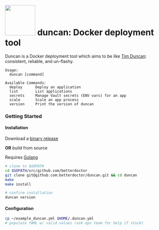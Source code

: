 <img src="https://s3.amazonaws.com/betterdoctor-images/1/SAS.svg" width="100"> duncan: Docker deployment tool
=============================================================================================================

Duncan is a Docker deployment tool which aims to be like [Tim Duncan](https://en.wikipedia.org/wiki/Tim_Duncan):
consistent, reliable, and un-flashy.

```
Usage:
  duncan [command]

Available Commands:
  deploy      Deploy an application
  list        List applications
  secrets     Manage Vault secrets (ENV vars) for an app
  scale       Scale an app process
  version     Print the version of duncan
```

### Getting Started

#### Installation

Download a [binary release](https://github.com/betterdoctor/duncan/releases)

**OR** build from source

Requires [Golang](https://golang.org/)

```bash
# clone to $GOPATH
cd $GOPATH/src/github.com/betterdoctor
git clone git@github.com:betterdoctor/duncan.git && cd duncan
make
make install

# confirm installation
duncan version
```

#### Configuration

```bash
cp ~/example_duncan.yml $HOME/.duncan.yml
# populate YAML w/ valid values (ask ops team for help if stuck)
```
